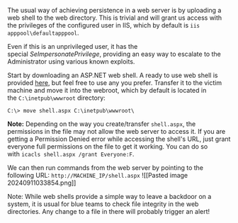 The usual way of achieving persistence in a web server is by uploading a web shell to the web directory. This is trivial and will grant us access with the privileges of the configured user in IIS, which by default is `iis apppool\defaultapppool`. 

Even if this is an unprivileged user, it has the special *SeImpersonatePrivilege*, providing an easy way to escalate to the Administrator using various known exploits. 

Start by downloading an ASP.NET web shell. A ready to use web shell is provided [here](https://github.com/tennc/webshell/blob/master/fuzzdb-webshell/asp/cmdasp.aspx), but feel free to use any you prefer. Transfer it to the victim machine and move it into the webroot, which by default is located in the `C:\inetpub\wwwroot` directory:

```shell-session
C:\> move shell.aspx C:\inetpub\wwwroot\
```

**Note:**
	Depending on the way you create/transfer `shell.aspx`, the permissions in the file may not allow the web server to access it. If you are getting a Permission Denied error while accessing the shell's URL, just grant everyone full permissions on the file to get it working. You can do so with `icacls shell.aspx /grant Everyone:F`.

We can then run commands from the web server by pointing to the following URL: `http://MACHINE_IP/shell.aspx`
	![[Pasted image 20240911033854.png]]

Note:
	While web shells provide a simple way to leave a backdoor on a system, it is usual for blue teams to check file integrity in the web directories. Any change to a file in there will probably trigger an alert!